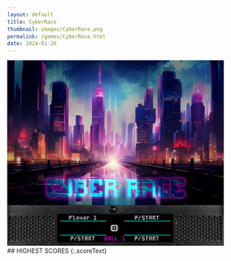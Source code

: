 ```yaml
---
layout: default
title: CyberRace
thumbnail: images/CyberRace.png
permalink: /games/CyberRace.html
date: 2024-01-26
---
```


<img src="../images/CyberRace.png" class="gameThumbnail img-fluid mx-auto align-middle">
## HIGHEST SCORES
{:.scoreText}

